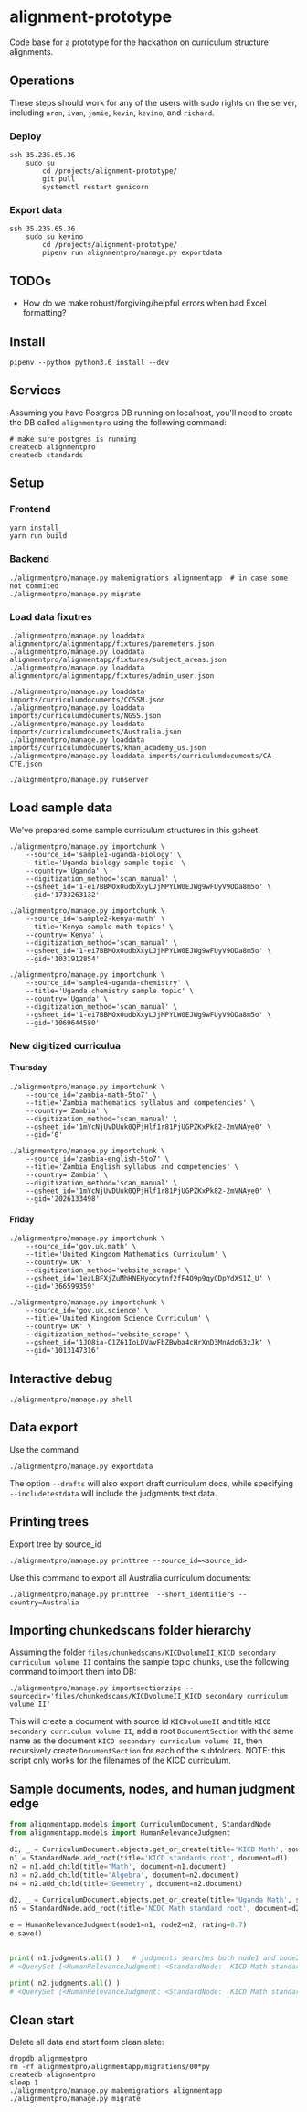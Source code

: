 # alignment-prototype
Code base for a prototype for the hackathon on curriculum structure alignments.



Operations
----------
These steps should work for any of the users with sudo rights on the server,
including  `aron`, `ivan`, `jamie`, `kevin`, `kevino`, and `richard`.


### Deploy

    ssh 35.235.65.36
        sudo su
            cd /projects/alignment-prototype/
            git pull
            systemctl restart gunicorn


### Export data

    ssh 35.235.65.36
        sudo su kevino
            cd /projects/alignment-prototype/
            pipenv run alignmentpro/manage.py exportdata








TODOs
-----
 - How do we make robust/forgiving/helpful errors when bad Excel formatting?




Install
-------

    pipenv --python python3.6 install --dev



Services
--------
Assuming you have Postgres DB running on localhost, you'll need to create the
DB called `alignmentpro` using the following command:

    # make sure postgres is running
    createdb alignmentpro
    createdb standards


Setup
-----

### Frontend 

    yarn install
    yarn run build

### Backend

    ./alignmentpro/manage.py makemigrations alignmentapp  # in case some not commited
    ./alignmentpro/manage.py migrate

### Load data fixutres

    ./alignmentpro/manage.py loaddata alignmentpro/alignmentapp/fixtures/paremeters.json
    ./alignmentpro/manage.py loaddata alignmentpro/alignmentapp/fixtures/subject_areas.json
    ./alignmentpro/manage.py loaddata alignmentpro/alignmentapp/fixtures/admin_user.json

    ./alignmentpro/manage.py loaddata imports/curriculumdocuments/CCSSM.json
    ./alignmentpro/manage.py loaddata imports/curriculumdocuments/NGSS.json
    ./alignmentpro/manage.py loaddata imports/curriculumdocuments/Australia.json
    ./alignmentpro/manage.py loaddata imports/curriculumdocuments/khan_academy_us.json
    ./alignmentpro/manage.py loaddata imports/curriculumdocuments/CA-CTE.json

    ./alignmentpro/manage.py runserver



Load sample data
----------------
We've prepared some sample curriculum structures in this gsheet.

    ./alignmentpro/manage.py importchunk \
        --source_id='sample1-uganda-biology' \
        --title='Uganda biology sample topic' \
        --country='Uganda' \
        --digitization_method='scan_manual' \
        --gsheet_id='1-ei7BBMOx0udbXxyLJjMPYLW0EJWg9wFUyV9ODa8m5o' \
        --gid='1733263132'

    ./alignmentpro/manage.py importchunk \
        --source_id='sample2-kenya-math' \
        --title='Kenya sample math topics' \
        --country='Kenya' \
        --digitization_method='scan_manual' \
        --gsheet_id='1-ei7BBMOx0udbXxyLJjMPYLW0EJWg9wFUyV9ODa8m5o' \
        --gid='1031912854'

    ./alignmentpro/manage.py importchunk \
        --source_id='sample4-uganda-chemistry' \
        --title='Uganda chemistry sample topic' \
        --country='Uganda' \
        --digitization_method='scan_manual' \
        --gsheet_id='1-ei7BBMOx0udbXxyLJjMPYLW0EJWg9wFUyV9ODa8m5o' \
        --gid='1069644580'



### New digitized curriculua

#### Thursday 

    ./alignmentpro/manage.py importchunk \
        --source_id='zambia-math-5to7' \
        --title='Zambia mathematics syllabus and competencies' \
        --country='Zambia' \
        --digitization_method='scan_manual' \
        --gsheet_id='1mYcNjUvDUuk0QPjHlf1r81PjUGPZKxPk82-2mVNAye0' \
        --gid='0'

    ./alignmentpro/manage.py importchunk \
        --source_id='zambia-english-5to7' \
        --title='Zambia English syllabus and competencies' \
        --country='Zambia' \
        --digitization_method='scan_manual' \
        --gsheet_id='1mYcNjUvDUuk0QPjHlf1r81PjUGPZKxPk82-2mVNAye0' \
        --gid='2026133498'


#### Friday

    ./alignmentpro/manage.py importchunk \
        --source_id='gov.uk.math' \
        --title='United Kingdom Mathematics Curriculum' \
        --country='UK' \
        --digitization_method='website_scrape' \
        --gsheet_id='1ezLBFXjZuMhHNEHyocytnf2fF4O9p9qyCDpYdXS1Z_U' \
        --gid='366599359'

    ./alignmentpro/manage.py importchunk \
        --source_id='gov.uk.science' \
        --title='United Kingdom Science Curriculum' \
        --country='UK' \
        --digitization_method='website_scrape' \
        --gsheet_id='1JQ8ia-C1Z61IoLDVavFbZBwba4cHrXnD3MnAdo63zJk' \
        --gid='1013147316'





Interactive debug
-----------------

    ./alignmentpro/manage.py shell



Data export
-----------
Use the command

    ./alignmentpro/manage.py exportdata

The option `--drafts` will also export draft curriculum docs, while specifying
`--includetestdata` will include the judgments test data.


Printing trees
--------------
Export tree by source_id

    ./alignmentpro/manage.py printtree --source_id=<source_id>

Use this command to export all Australia curriculum documents:

    ./alignmentpro/manage.py printtree  --short_identifiers --country=Australia



Importing chunkedscans folder hierarchy
---------------------------------------
Assuming the folder `files/chunkedscans/KICDvolumeII_KICD secondary curriculum volume II`
contains the sample topic chunks, use the following command to import them into DB:

    ./alignmentpro/manage.py importsectionzips --sourcedir='files/chunkedscans/KICDvolumeII_KICD secondary curriculum volume II'

This will create a document with source id `KICDvolumeII` and title `KICD secondary curriculum volume II`,
add a root `DocumentSection` with the same name as the document `KICD secondary curriculum volume II`,
then recursively create `DocumentSection` for each of the subfolders.
NOTE: this script only works for the filenames of the KICD curriculum.



Sample documents, nodes, and human judgment edge
------------------------------------------------


```python
from alignmentapp.models import CurriculumDocument, StandardNode
from alignmentapp.models import HumanRelevanceJudgment

d1, _ = CurriculumDocument.objects.get_or_create(title='KICD Math', source_id='kicd-math-sample')
n1 = StandardNode.add_root(title='KICD standards root', document=d1)
n2 = n1.add_child(title='Math', document=n1.document)
n3 = n2.add_child(title='Algebra', document=n2.document)
n4 = n2.add_child(title='Geometry', document=n2.document)

d2, _ = CurriculumDocument.objects.get_or_create(title='Uganda Math', source_id='uganda-math-sample')
n5 = StandardNode.add_root(title='NCDC Math standard root', document=d2)

e = HumanRelevanceJudgment(node1=n1, node2=n2, rating=0.7)
e.save()


print( n1.judgments.all() )   # judgments searches both node1 and node2 positions of n1
# <QuerySet [<HumanRelevanceJudgment: <StandardNode:  KICD Math standard root> <--0.7--> <StandardNode:  Uganda root node>>]>

print( n2.judgments.all() )
# <QuerySet [<HumanRelevanceJudgment: <StandardNode:  KICD Math standard root> <--0.7--> <StandardNode:  Uganda root node>>]>

```


Clean start
-----------

Delete all data and start form clean slate:

    dropdb alignmentpro
    rm -rf alignmentpro/alignmentapp/migrations/00*py
    createdb alignmentpro
    sleep 1
    ./alignmentpro/manage.py makemigrations alignmentapp
    ./alignmentpro/manage.py migrate
